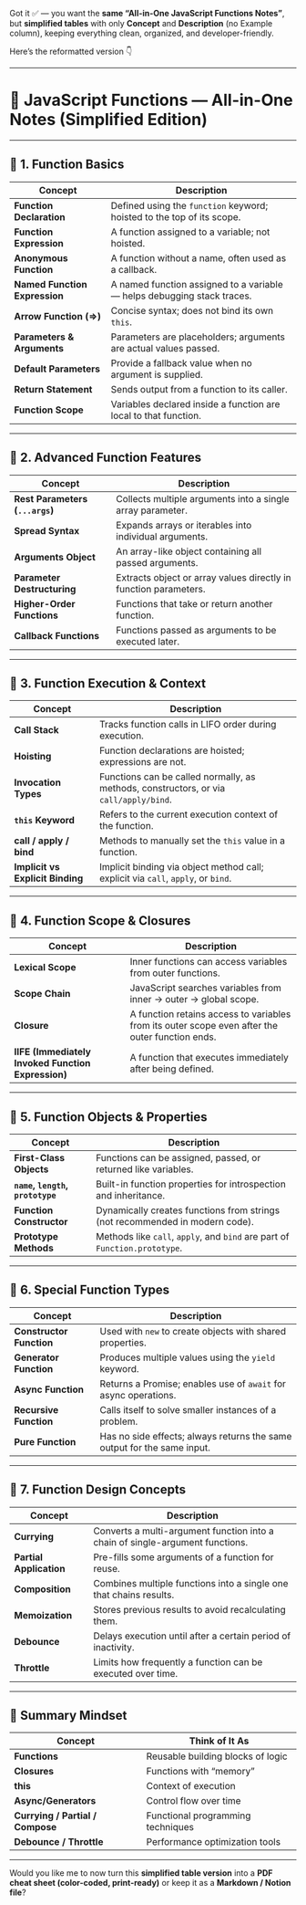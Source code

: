 Got it ✅ — you want the **same “All-in-One JavaScript Functions Notes”**,
but **simplified tables** with only **Concept** and **Description** (no Example column),
keeping everything clean, organized, and developer-friendly.

Here’s the reformatted version 👇

---

# 🧠 JavaScript Functions — All-in-One Notes (Simplified Edition)

---

## 🔹 1. Function Basics

| Concept                       | Description                                                             |
| ----------------------------- | ----------------------------------------------------------------------- |
| **Function Declaration**      | Defined using the `function` keyword; hoisted to the top of its scope.  |
| **Function Expression**       | A function assigned to a variable; not hoisted.                         |
| **Anonymous Function**        | A function without a name, often used as a callback.                    |
| **Named Function Expression** | A named function assigned to a variable — helps debugging stack traces. |
| **Arrow Function (=>)**       | Concise syntax; does not bind its own `this`.                           |
| **Parameters & Arguments**    | Parameters are placeholders; arguments are actual values passed.        |
| **Default Parameters**        | Provide a fallback value when no argument is supplied.                  |
| **Return Statement**          | Sends output from a function to its caller.                             |
| **Function Scope**            | Variables declared inside a function are local to that function.        |

---

## 🔹 2. Advanced Function Features

| Concept                         | Description                                                      |
| ------------------------------- | ---------------------------------------------------------------- |
| **Rest Parameters (`...args`)** | Collects multiple arguments into a single array parameter.       |
| **Spread Syntax**               | Expands arrays or iterables into individual arguments.           |
| **Arguments Object**            | An array-like object containing all passed arguments.            |
| **Parameter Destructuring**     | Extracts object or array values directly in function parameters. |
| **Higher-Order Functions**      | Functions that take or return another function.                  |
| **Callback Functions**          | Functions passed as arguments to be executed later.              |

---

## 🔹 3. Function Execution & Context

| Concept                          | Description                                                                           |
| -------------------------------- | ------------------------------------------------------------------------------------- |
| **Call Stack**                   | Tracks function calls in LIFO order during execution.                                 |
| **Hoisting**                     | Function declarations are hoisted; expressions are not.                               |
| **Invocation Types**             | Functions can be called normally, as methods, constructors, or via `call/apply/bind`. |
| **`this` Keyword**               | Refers to the current execution context of the function.                              |
| **call / apply / bind**          | Methods to manually set the `this` value in a function.                               |
| **Implicit vs Explicit Binding** | Implicit binding via object method call; explicit via `call`, `apply`, or `bind`.     |

---

## 🔹 4. Function Scope & Closures

| Concept                                            | Description                                                                                     |
| -------------------------------------------------- | ----------------------------------------------------------------------------------------------- |
| **Lexical Scope**                                  | Inner functions can access variables from outer functions.                                      |
| **Scope Chain**                                    | JavaScript searches variables from inner → outer → global scope.                                |
| **Closure**                                        | A function retains access to variables from its outer scope even after the outer function ends. |
| **IIFE (Immediately Invoked Function Expression)** | A function that executes immediately after being defined.                                       |

---

## 🔹 5. Function Objects & Properties

| Concept                           | Description                                                                  |
| --------------------------------- | ---------------------------------------------------------------------------- |
| **First-Class Objects**           | Functions can be assigned, passed, or returned like variables.               |
| **`name`, `length`, `prototype`** | Built-in function properties for introspection and inheritance.              |
| **Function Constructor**          | Dynamically creates functions from strings (not recommended in modern code). |
| **Prototype Methods**             | Methods like `call`, `apply`, and `bind` are part of `Function.prototype`.   |

---

## 🔹 6. Special Function Types

| Concept                  | Description                                                             |
| ------------------------ | ----------------------------------------------------------------------- |
| **Constructor Function** | Used with `new` to create objects with shared properties.               |
| **Generator Function**   | Produces multiple values using the `yield` keyword.                     |
| **Async Function**       | Returns a Promise; enables use of `await` for async operations.         |
| **Recursive Function**   | Calls itself to solve smaller instances of a problem.                   |
| **Pure Function**        | Has no side effects; always returns the same output for the same input. |

---

## 🔹 7. Function Design Concepts

| Concept                 | Description                                                                   |
| ----------------------- | ----------------------------------------------------------------------------- |
| **Currying**            | Converts a multi-argument function into a chain of single-argument functions. |
| **Partial Application** | Pre-fills some arguments of a function for reuse.                             |
| **Composition**         | Combines multiple functions into a single one that chains results.            |
| **Memoization**         | Stores previous results to avoid recalculating them.                          |
| **Debounce**            | Delays execution until after a certain period of inactivity.                  |
| **Throttle**            | Limits how frequently a function can be executed over time.                   |

---

## 🧩 Summary Mindset

| Concept                          | Think of It As                    |
| -------------------------------- | --------------------------------- |
| **Functions**                    | Reusable building blocks of logic |
| **Closures**                     | Functions with “memory”           |
| **this**                         | Context of execution              |
| **Async/Generators**             | Control flow over time            |
| **Currying / Partial / Compose** | Functional programming techniques |
| **Debounce / Throttle**          | Performance optimization tools    |

---

Would you like me to now turn this **simplified table version** into a **PDF cheat sheet (color-coded, print-ready)** or keep it as a **Markdown / Notion file**?
